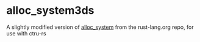 # alloc_system3ds

A slightly modified version of [alloc_system](https://github.com/rust-lang/rust/tree/master/src/liballoc_system) from the rust-lang.org repo, for use with ctru-rs
